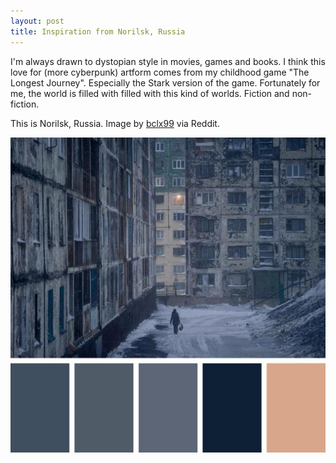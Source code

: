 ```yaml
---
layout: post
title: Inspiration from Norilsk, Russia
---
```


I'm always drawn to dystopian style in movies, games and books. I think this love for (more cyberpunk) artform comes from my childhood game "The Longest Journey". Especially the Stark version of the game. Fortunately for me, the world is filled with filled with this kind of worlds. Fiction and non-fiction.

<!--break-->

This is Norilsk, Russia. Image by [bclx99](https://www.reddit.com/r/UrbanHell/comments/1f68q64/norilsk_russia/) via Reddit.

<img class="color-palette" src="/assets/posts/Norilsk-Russia-colors.jpg" />
